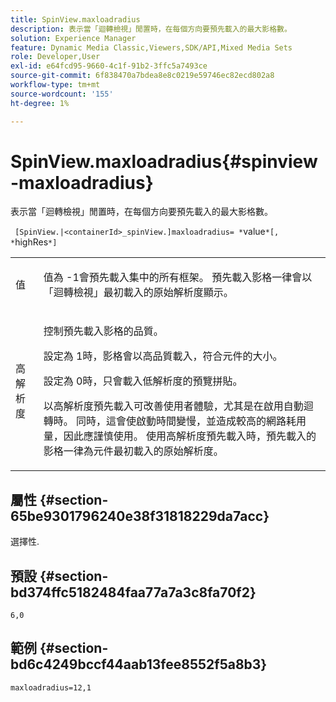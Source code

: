 ```yaml
---
title: SpinView.maxloadradius
description: 表示當「迴轉檢視」閒置時，在每個方向要預先載入的最大影格數。
solution: Experience Manager
feature: Dynamic Media Classic,Viewers,SDK/API,Mixed Media Sets
role: Developer,User
exl-id: e64fcd95-9660-4c1f-91b2-3ffc5a7493ce
source-git-commit: 6f838470a7bdea8e8c0219e59746ec82ecd802a8
workflow-type: tm+mt
source-wordcount: '155'
ht-degree: 1%

---
```


# SpinView.maxloadradius{#spinview-maxloadradius}

表示當「迴轉檢視」閒置時，在每個方向要預先載入的最大影格數。

` [SpinView.|<containerId>_spinView.]maxloadradius= *`value`*[, *`highRes`*]`

<table id="table_06BEA037FA82467CAA88D1CA62AE972E"> 
 <tbody> 
  <tr> 
   <td colname="col1"> <p> <span class="codeph"><span class="varname">值</span></span> </p> </td> 
   <td colname="col2"> <p> 值為<span class="codeph"> -1</span>會預先載入集中的所有框架。 預先載入影格一律會以「迴轉檢視」最初載入的原始解析度顯示。 </p> </td> 
  </tr> 
  <tr> 
   <td colname="col1"> <p><span class="codeph"><span class="varname">高解析度</span></span> </p> </td> 
   <td colname="col2"> <p> 控制預先載入影格的品質。 </p> <p>設定為<span class="codeph"> 1</span>時，影格會以高品質載入，符合元件的大小。 </p> <p>設定為<span class="codeph"> 0</span>時，只會載入低解析度的預覽拼貼。</p> <p>以高解析度預先載入可改善使用者體驗，尤其是在啟用自動迴轉時。 同時，這會使啟動時間變慢，並造成較高的網路耗用量，因此應謹慎使用。 使用高解析度預先載入時，預先載入的影格一律為元件最初載入的原始解析度。 </p> </td> 
  </tr> 
 </tbody> 
</table>

## 屬性 {#section-65be9301796240e38f31818229da7acc}

選擇性.

## 預設 {#section-bd374ffc5182484faa77a7a3c8fa70f2}

`6,0`

## 範例 {#section-bd6c4249bccf44aab13fee8552f5a8b3}

`maxloadradius=12,1`
